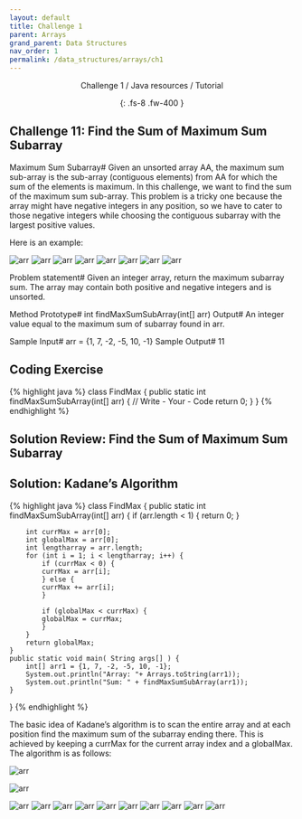 ```yaml
---
layout: default
title: Challenge 1
parent: Arrays
grand_parent: Data Structures
nav_order: 1
permalink: /data_structures/arrays/ch1
---
```

<div align="center" markdown="1">
Challenge 1 / Java resources / Tutorial

{: .fs-8 .fw-400 }
</div>

## Challenge 11: Find the Sum of Maximum Sum Subarray

Maximum Sum Subarray#
Given an unsorted array AA, the maximum sum sub-array is the sub-array (contiguous elements) from AA for which the sum of the elements is maximum. In this challenge, we want to find the sum of the maximum sum sub-array. This problem is a tricky one because the array might have negative integers in any position, so we have to cater to those negative integers while choosing the contiguous subarray with the largest positive values.

Here is an example:

![arr](https://raw.githubusercontent.com/JavaLvivDev/prog-resources/master/resources/arr/arr91.png)
![arr](https://raw.githubusercontent.com/JavaLvivDev/prog-resources/master/resources/arr/arr92.png)
![arr](https://raw.githubusercontent.com/JavaLvivDev/prog-resources/master/resources/arr/arr93.png)
![arr](https://raw.githubusercontent.com/JavaLvivDev/prog-resources/master/resources/arr/arr94.png)
![arr](https://raw.githubusercontent.com/JavaLvivDev/prog-resources/master/resources/arr/arr95.png)
![arr](https://raw.githubusercontent.com/JavaLvivDev/prog-resources/master/resources/arr/arr96.png)
![arr](https://raw.githubusercontent.com/JavaLvivDev/prog-resources/master/resources/arr/arr97.png)
![arr](https://raw.githubusercontent.com/JavaLvivDev/prog-resources/master/resources/arr/arr98.png)

Problem statement#
Given an integer array, return the maximum subarray sum. The array may contain both positive and negative integers and is unsorted.

Method Prototype#
int findMaxSumSubArray(int[] arr)
Output#
An integer value equal to the maximum sum of subarray found in arr.

Sample Input#
arr = {1, 7, -2, -5, 10, -1}
Sample Output#
11

## Coding Exercise

{% highlight java %}
class FindMax {
    public static int findMaxSumSubArray(int[] arr) {
        // Write - Your - Code
        return 0;
    }
}
{% endhighlight %}

## Solution Review: Find the Sum of Maximum Sum Subarray

## Solution: Kadane’s Algorithm

{% highlight java %}
class FindMax {
    public static int findMaxSumSubArray(int[] arr) {
        if (arr.length < 1) {
            return 0;
        }

        int currMax = arr[0];
        int globalMax = arr[0];
        int lengtharray = arr.length;
        for (int i = 1; i < lengtharray; i++) {
            if (currMax < 0) {
            currMax = arr[i];
            } else {
            currMax += arr[i];
            }

            if (globalMax < currMax) {
            globalMax = currMax;
            }
        }
        return globalMax;
    }
    public static void main( String args[] ) {
        int[] arr1 = {1, 7, -2, -5, 10, -1};
        System.out.println("Array: "+ Arrays.toString(arr1));
        System.out.println("Sum: " + findMaxSumSubArray(arr1));
    }
}
{% endhighlight %}

The basic idea of Kadane’s algorithm is to scan the entire array and at each position find the maximum sum of the subarray ending there. This is achieved by keeping a currMax for the current array index and a globalMax. The algorithm is as follows:

![arr](https://raw.githubusercontent.com/JavaLvivDev/prog-resources/master/resources/arr/arr99.png)

![arr](https://raw.githubusercontent.com/JavaLvivDev/prog-resources/master/resources/arr/arr100.png)

![arr](https://raw.githubusercontent.com/JavaLvivDev/prog-resources/master/resources/arr/arr101.png)
![arr](https://raw.githubusercontent.com/JavaLvivDev/prog-resources/master/resources/arr/arr102.png)
![arr](https://raw.githubusercontent.com/JavaLvivDev/prog-resources/master/resources/arr/arr103.png)
![arr](https://raw.githubusercontent.com/JavaLvivDev/prog-resources/master/resources/arr/arr104.png)
![arr](https://raw.githubusercontent.com/JavaLvivDev/prog-resources/master/resources/arr/arr105.png)
![arr](https://raw.githubusercontent.com/JavaLvivDev/prog-resources/master/resources/arr/arr106.png)
![arr](https://raw.githubusercontent.com/JavaLvivDev/prog-resources/master/resources/arr/arr107.png)
![arr](https://raw.githubusercontent.com/JavaLvivDev/prog-resources/master/resources/arr/arr108.png)
![arr](https://raw.githubusercontent.com/JavaLvivDev/prog-resources/master/resources/arr/arr109.png)
![arr](https://raw.githubusercontent.com/JavaLvivDev/prog-resources/master/resources/arr/arr110.png)